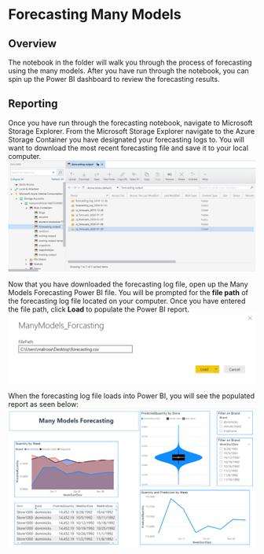 # Forecasting Many Models 


## Overview
The notebook in the folder will walk you through the process of forecasting using the many models. After you have run through the notebook, you can spin up the Power BI dashboard to review the forecasting results. 

## Reporting 
Once you have run through the forecasting notebook, navigate to Microsoft Storage Explorer. From the Microsoft Storage Explorer navigate to the Azure Storage Container you have designated your forecasting logs to. You will want to download the most recent forecasting file and save it to your local computer. ![image of Storage Explorer](../images/ForecastingStoreageExplorer.png) 

Now that you have downloaded the forecasting log file, open up the Many Models Forecasting Power BI file. You will be prompted for the **file path** of the forecasting log file located on your computer. Once you have entered the file path, click **Load** to populate the Power BI report. 
 ![image of Power BI file path input](../images/ForecastingLoadFile.png) 

When the forecasting log file loads into Power BI, you will see the populated report as seen below: 
![image of Power BI report](../images/ForecastingReport.png) 

